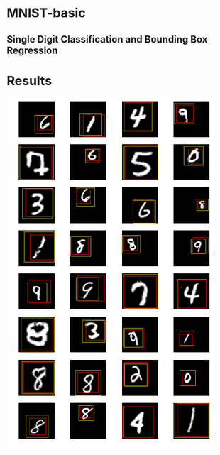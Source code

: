 # MNIST-basic
Single Digit Classification and Bounding Box Regression
--------
# Results
![alt text](https://github.com/asaaditya8/MNIST-basic/blob/master/mnist_1-res.png)
